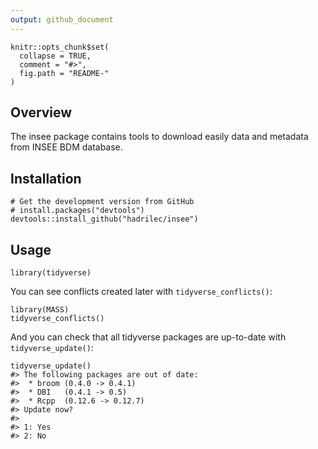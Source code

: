 ```yaml
---
output: github_document
---
```

<!-- README.md is generated from README.Rmd. Please edit that file -->

```{r, include = FALSE}
knitr::opts_chunk$set(
  collapse = TRUE,
  comment = "#>",
  fig.path = "README-"
)
```


## Overview

The insee package contains tools to download easily data and metadata from INSEE BDM database.

## Installation

```{r eval = FALSE}
# Get the development version from GitHub
# install.packages("devtools")
devtools::install_github("hadrilec/insee")
```

## Usage

```{r example}
library(tidyverse)
```

You can see conflicts created later with `tidyverse_conflicts()`:

```{r conflicts}
library(MASS)
tidyverse_conflicts()
```

And you can check that all tidyverse packages are up-to-date with `tidyverse_update()`:

```{r update, eval = FALSE}
tidyverse_update()
#> The following packages are out of date:
#>  * broom (0.4.0 -> 0.4.1)
#>  * DBI   (0.4.1 -> 0.5)
#>  * Rcpp  (0.12.6 -> 0.12.7)
#> Update now?
#> 
#> 1: Yes
#> 2: No
```


